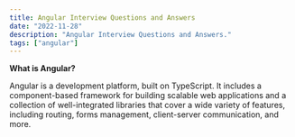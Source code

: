 ```yaml
---
title: Angular Interview Questions and Answers
date: "2022-11-28"
description: "Angular Interview Questions and Answers."
tags: ["angular"]
---
```


**What is Angular?**

Angular is a development platform, built on TypeScript. It includes a component-based framework for building scalable web applications and a collection of well-integrated libraries that cover a wide variety of features, including routing, forms management, client-server communication, and more.
